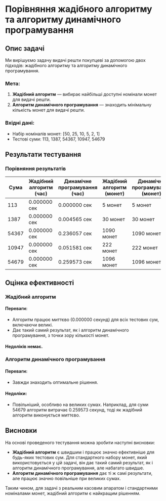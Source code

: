 # Порівняння жадібного алгоритму та алгоритму динамічного програмування

## Опис задачі

Ми вирішуємо задачу видачі решти покупцеві за допомогою двох підходів: жадібного алгоритму та алгоритму динамічного програмування.

### Мета:

1. **Жадібний алгоритм** — вибирає найбільші доступні номінали монет для видачі решти.
2. **Алгоритм динамічного програмування** — знаходить мінімальну кількість монет для видачі решти.

### Вхідні дані:

- Набір номіналів монет: [50, 25, 10, 5, 2, 1]
- Тестові суми: 113, 1387, 54367, 10947, 54679

## Результати тестування

### Порівняння результатів

| Сума  | Жадібний алгоритм (час) | Динамічне програмування (час) | Жадібний алгоритм (монет) | Динамічне програмування (монет) |
| ----- | ----------------------- | ----------------------------- | ------------------------- | ------------------------------- |
| 113   | 0.000000 сек            | 0.000000 сек                  | 5 монет                   | 5 монет                         |
| 1387  | 0.000000 сек            | 0.004565 сек                  | 30 монет                  | 30 монет                        |
| 54367 | 0.000000 сек            | 0.236057 сек                  | 1090 монет                | 1090 монет                      |
| 10947 | 0.000000 сек            | 0.051581 сек                  | 222 монет                 | 222 монет                       |
| 54679 | 0.000000 сек            | 0.259573 сек                  | 1096 монет                | 1096 монет                      |

## Оцінка ефективності

### Жадібний алгоритм

#### Переваги:

- Алгоритм працює миттєво (0.000000 секунд) для всіх тестових сум, включаючи великі.
- Дає такий самий результат, як і алгоритм динамічного програмування, з точки зору кількості монет.

#### Недоліків немає.

### Алгоритм динамічного програмування

#### Переваги:

- Завжди знаходить оптимальне рішення.

#### Недоліки:

- Повільніший, особливо на великих сумах. Наприклад, для суми 54679 алгоритм витрачає 0.259573 секунд, тоді як жадібний алгоритм виконується миттєво.

## Висновки

На основі проведеного тестування можна зробити наступні висновки:

- **Жадібний алгоритм** є швидшим і працює значно ефективніше для будь-яких тестових сум. Для стандартного набору монет, який використовується у цій задачі, він дає такий самий результат, як і алгоритм динамічного програмування, але набагато швидше.
- **Алгоритм динамічного програмування** дає ті ж самі результати, але працює значно повільніше при великих сумах.

Таким чином, для задачі з реальним касовим апаратом і стандартними номіналами монет, жадібний алгоритм є найкращим рішенням.
